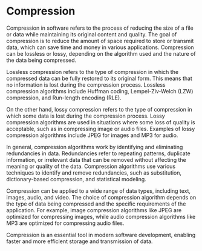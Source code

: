# Compression

Compression in software refers to the process of reducing the size of a file or data while maintaining its original content and quality. The goal of compression is to reduce the amount of space required to store or transmit data, which can save time and money in various applications. Compression can be lossless or lossy, depending on the algorithm used and the nature of the data being compressed.

Lossless compression refers to the type of compression in which the compressed data can be fully restored to its original form. This means that no information is lost during the compression process. Lossless compression algorithms include Huffman coding, Lempel-Ziv-Welch (LZW) compression, and Run-length encoding (RLE).

On the other hand, lossy compression refers to the type of compression in which some data is lost during the compression process. Lossy compression algorithms are used in situations where some loss of quality is acceptable, such as in compressing image or audio files. Examples of lossy compression algorithms include JPEG for images and MP3 for audio.

In general, compression algorithms work by identifying and eliminating redundancies in data. Redundancies refer to repeating patterns, duplicate information, or irrelevant data that can be removed without affecting the meaning or quality of the data. Compression algorithms use various techniques to identify and remove redundancies, such as substitution, dictionary-based compression, and statistical modeling.

Compression can be applied to a wide range of data types, including text, images, audio, and video. The choice of compression algorithm depends on the type of data being compressed and the specific requirements of the application. For example, image compression algorithms like JPEG are optimized for compressing images, while audio compression algorithms like MP3 are optimized for compressing audio files.

Compression is an essential tool in modern software development, enabling faster and more efficient storage and transmission of data.
